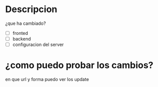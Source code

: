 # Descripcion
¿que  ha cambiado?

- [ ] fronted
- [ ] backend
- [ ] configuracion del server

# ¿como puedo probar los cambios?
en que url y forma puedo ver los update
